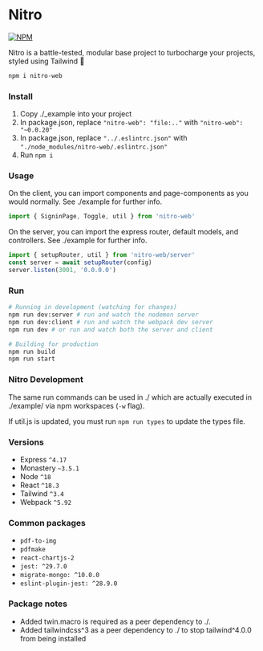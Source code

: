 # Nitro

[![NPM](https://img.shields.io/npm/v/nitro-web.svg)](https://www.npmjs.com/package/nitro-web)

Nitro is a battle-tested, modular base project to turbocharge your projects, styled using Tailwind 🚀

```bash
npm i nitro-web
```

### Install

1. Copy ./_example into your project
2. In package.json, replace `"nitro-web": "file:.."` with `"nitro-web": "~0.0.20"`
3. In package.json, replace `"../.eslintrc.json"` with `"./node_modules/nitro-web/.eslintrc.json"`
4. Run `npm i`

### Usage

On the client, you can import components and page-components as you would normally. See ./example for further info.

```javascript
import { SigninPage, Toggle, util } from 'nitro-web'
```

On the server, you can import the express router, default models, and controllers. See ./example for further info.

```javascript
import { setupRouter, util } from 'nitro-web/server'
const server = await setupRouter(config)
server.listen(3001, '0.0.0.0')
```

### Run

```bash
# Running in development (watching for changes)
npm run dev:server # run and watch the nodemon server
npm run dev:client # run and watch the webpack dev server
npm run dev # or run and watch both the server and client

# Building for production
npm run build
npm run start
```

### Nitro Development

The same run commands can be used in ./ which are actually executed in ./example/ via npm workspaces (`-w` flag).

If util.js is updated, you must run `npm run types` to update the types file.

### Versions

- Express `^4.17`
- Monastery `~3.5.1`
- Node `^18`
- React `^18.3`
- Tailwind `^3.4`
- Webpack `^5.92`

### Common packages

- `pdf-to-img`
- `pdfmake`
- `react-chartjs-2`
- `jest: ^29.7.0`
- `migrate-mongo: ^10.0.0`
- `eslint-plugin-jest: ^28.9.0`

### Package notes

- Added twin.macro is required as a peer dependency to ./. 
- Added tailwindcss^3 as a peer dependency to ./ to stop tailwind^4.0.0 from being installed